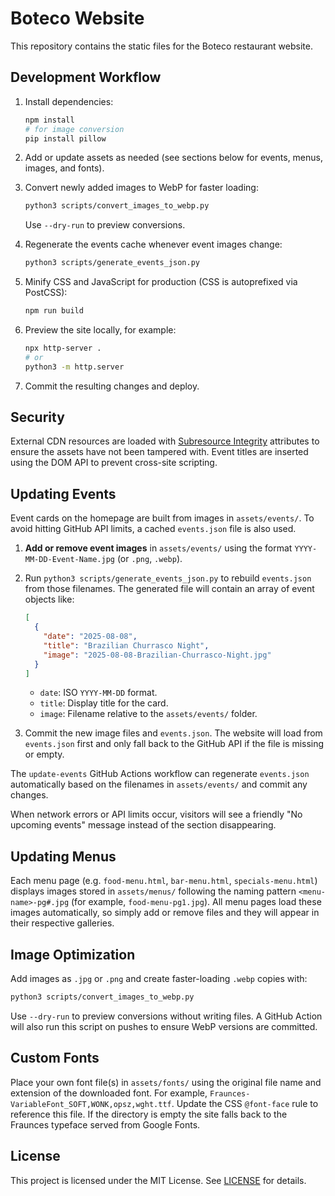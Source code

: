 # Boteco Website

This repository contains the static files for the Boteco restaurant website.

## Development Workflow

1. Install dependencies:

   ```bash
   npm install
   # for image conversion
   pip install pillow
   ```

2. Add or update assets as needed (see sections below for events, menus, images, and fonts).

3. Convert newly added images to WebP for faster loading:

   ```bash
   python3 scripts/convert_images_to_webp.py
   ```

   Use `--dry-run` to preview conversions.

4. Regenerate the events cache whenever event images change:

   ```bash
   python3 scripts/generate_events_json.py
   ```

5. Minify CSS and JavaScript for production (CSS is autoprefixed via PostCSS):

   ```bash
   npm run build
   ```

6. Preview the site locally, for example:

   ```bash
   npx http-server .
   # or
   python3 -m http.server
   ```

7. Commit the resulting changes and deploy.

## Security

External CDN resources are loaded with [Subresource Integrity](https://developer.mozilla.org/en-US/docs/Web/Security/Subresource_Integrity) attributes to ensure the assets have not been tampered with. Event titles are inserted using the DOM API to prevent cross-site scripting.

## Updating Events

Event cards on the homepage are built from images in `assets/events/`.
To avoid hitting GitHub API limits, a cached `events.json` file is also used.

1. **Add or remove event images** in `assets/events/` using the format
   `YYYY-MM-DD-Event-Name.jpg` (or `.png`, `.webp`).
2. Run `python3 scripts/generate_events_json.py` to rebuild
   `events.json` from those filenames. The generated file will contain an
   array of event objects like:

   ```json
   [
     {
       "date": "2025-08-08",
       "title": "Brazilian Churrasco Night",
       "image": "2025-08-08-Brazilian-Churrasco-Night.jpg"
     }
   ]
   ```

   - `date`: ISO `YYYY-MM-DD` format.
   - `title`: Display title for the card.
   - `image`: Filename relative to the `assets/events/` folder.

3. Commit the new image files and `events.json`. The website will load
   from `events.json` first and only fall back to the GitHub API if the
   file is missing or empty.

The `update-events` GitHub Actions workflow can regenerate `events.json`
automatically based on the filenames in `assets/events/` and commit any
changes.

When network errors or API limits occur, visitors will see a friendly
"No upcoming events" message instead of the section disappearing.

## Updating Menus

Each menu page (e.g. `food-menu.html`, `bar-menu.html`, `specials-menu.html`)
displays images stored in `assets/menus/` following the naming pattern
`<menu-name>-pg#.jpg` (for example, `food-menu-pg1.jpg`). All menu pages load
these images automatically, so simply add or remove files and they will appear
in their respective galleries.

## Image Optimization

Add images as `.jpg` or `.png` and create faster-loading `.webp` copies with:

```bash
python3 scripts/convert_images_to_webp.py
```

Use `--dry-run` to preview conversions without writing files. A GitHub Action
will also run this script on pushes to ensure WebP versions are committed.

## Custom Fonts

Place your own font file(s) in `assets/fonts/` using the original file
name and extension of the downloaded font. For example,
`Fraunces-VariableFont_SOFT,WONK,opsz,wght.ttf`. Update the CSS
`@font-face` rule to reference this file. If the directory is empty the
site falls back to the Fraunces typeface served from Google Fonts.

## License

This project is licensed under the MIT License. See [LICENSE](LICENSE) for details.
